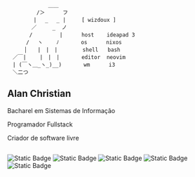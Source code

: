 ```
             ＿＿
　　 　　　/＞　    フ    
　　　　　| 　_　 _ |     [ wizdoux ]
　 　　　／     _  ノ     
　　 　 /　　　 　 |      host    ideapad 3
　　　 /　 ヽ　　 ﾉ       os      nixos
　 　 │　　|　|　|        shell   bash 
　／￣|　　 |　|　|       editor  neovim 
　| (￣ヽ＿_ヽ_)__)       wm      i3 
　＼二つ
```

## Alan Christian

Bacharel em Sistemas de Informação

Programador Fullstack

Criador de software livre

##
![Static Badge](https://img.shields.io/badge/shell-4EAA25?style=for-the-badge)
![Static Badge](https://img.shields.io/badge/git-F05032?style=for-the-badge)
![Static Badge](https://img.shields.io/badge/c-A8B9CC?style=for-the-badge)
![Static Badge](https://img.shields.io/badge/javascript-F7DF1E?style=for-the-badge)
![Static Badge](https://img.shields.io/badge/python-3776AB?style=for-the-badge)
